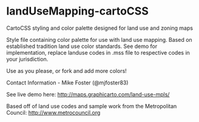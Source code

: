 landUseMapping-cartoCSS
=======================

CartoCSS styling and color palette designed for land use and zoning maps

Style file containing color palette for use with land use mapping. Based on established tradition land use color standards. See demo for implementation, replace landuse codes in .mss file to respective codes in your jurisdiction.

Use as you please, or fork and add more colors!

Contact Information -
Mike Foster (@mjfoster83)

See live demo here:
http://maps.graphicarto.com/land-use-mpls/

Based off of land use codes and sample work from the Metropolitan Council:
http://www.metrocouncil.org
